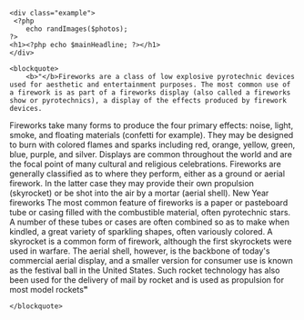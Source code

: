 <?php 
include('config.php'); 
include('includes/header.php');
?>

<div id="wrapper">
    
    
    <div class="example">
     <?php
        echo randImages($photos);
    ?>
    <h1><?php echo $mainHeadline; ?></h1>
    </div>
    
    <blockquote>
        <b>"</b>Fireworks are a class of low explosive pyrotechnic devices used for aesthetic and entertainment purposes. The most common use of a firework is as part of a fireworks display (also called a fireworks show or pyrotechnics), a display of the effects produced by firework devices.

Fireworks take many forms to produce the four primary effects: noise, light, smoke, and floating materials (confetti for example). They may be designed to burn with colored flames and sparks including red, orange, yellow, green, blue, purple, and silver. Displays are common throughout the world and are the focal point of many cultural and religious celebrations.
Fireworks are generally classified as to where they perform, either as a ground or aerial firework. In the latter case they may provide their own propulsion (skyrocket) or be shot into the air by a mortar (aerial shell).
New Year fireworks
The most common feature of fireworks is a paper or pasteboard tube or casing filled with the combustible material, often pyrotechnic stars. A number of these tubes or cases are often combined so as to make when kindled, a great variety of sparkling shapes, often variously colored. A skyrocket is a common form of firework, although the first skyrockets were used in warfare. The aerial shell, however, is the backbone of today's commercial aerial display, and a smaller version for consumer use is known as the festival ball in the United States. Such rocket technology has also been used for the delivery of mail by rocket and is used as propulsion for most model rockets<b>"</b>
    
    </blockquote>
      
    

<?php 
include('includes/footer.php');
?>

